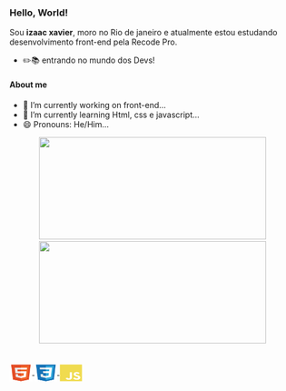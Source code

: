 ### Hello, World!
Sou <b>izaac xavier</b>, moro no Rio de janeiro e atualmente estou estudando desenvolvimento front-end pela Recode Pro.<br>
- ✏️📚 entrando no mundo dos Devs!

<h4><b>About me</b></h4>

- 🔭 I’m currently working on front-end...
- 🌱 I’m currently learning Html, css e javascript...
- 😄 Pronouns: He/Him...

<div align="center" aling-itens: center>
  <a href="https://github.com/izaacxavier">
  <img  width="400cm" height="180em" src="https://github-readme-stats.vercel.app/api?username=izaacxavier&show_icons=true&theme=dark&include_all_commits=true&count_private=true"/>
  <img width="400cm" height="180em" src="https://github-readme-stats.vercel.app/api/top-langs/?username=izaacxavier&layout=compact&langs_count=7&theme=dark"/>
</div>
<br>
<br>

  <img align="center" alt="Izaac-HTML" height="30" width="40" src="https://raw.githubusercontent.com/devicons/devicon/master/icons/html5/html5-original.svg">
  <img align="center" alt="Izaac-CSS" height="30" width="40" src="https://raw.githubusercontent.com/devicons/devicon/master/icons/css3/css3-original.svg">
  <img align="center" alt="Izaac-Js" height="30" width="40" src="https://raw.githubusercontent.com/devicons/devicon/master/icons/javascript/javascript-plain.svg">
 
          
          

  

<!--
**Izaacxavier/Izaacxavier** is a ✨ _special_ ✨ repository because its `README.md` (this file) appears on your GitHub profile.

Here are some ideas to get you started:

- 🔭 I’m currently working on front-end ...
- 🌱 I’m currently learning Html, css e javascript ...
- 👯 I’m looking to collaborate on ...
- 🤔 I’m looking for help with ...
- 💬 Ask me about ...
- 📫 How to reach me: ...
- 😄 Pronouns: ele/dele...
- ⚡ Fun fact: ...
-->
